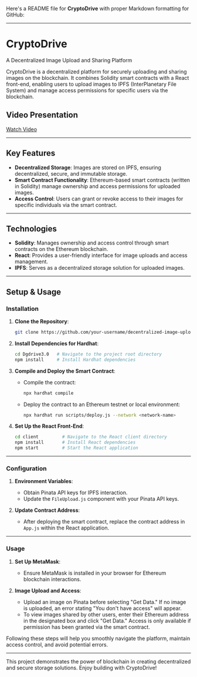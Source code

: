 Here's a README file for **CryptoDrive** with proper Markdown formatting for GitHub:

---

# CryptoDrive
A Decentralized Image Upload and Sharing Platform

CryptoDrive is a decentralized platform for securely uploading and sharing images on the blockchain. It combines Solidity smart contracts with a React front-end, enabling users to upload images to IPFS (InterPlanetary File System) and manage access permissions for specific users via the blockchain.

## Video Presentation
[Watch Video](https://youtu.be/lcp-Wx9RHvU)

---

## Key Features

- **Decentralized Storage**: Images are stored on IPFS, ensuring decentralized, secure, and immutable storage.
- **Smart Contract Functionality**: Ethereum-based smart contracts (written in Solidity) manage ownership and access permissions for uploaded images.
- **Access Control**: Users can grant or revoke access to their images for specific individuals via the smart contract.

---

## Technologies

- **Solidity**: Manages ownership and access control through smart contracts on the Ethereum blockchain.
- **React**: Provides a user-friendly interface for image uploads and access management.
- **IPFS**: Serves as a decentralized storage solution for uploaded images.

---

## Setup & Usage

### Installation

1. **Clone the Repository**:
   ```bash
   git clone https://github.com/your-username/decentralized-image-upload.git
   ```

2. **Install Dependencies for Hardhat**:
   ```bash
   cd Dgdrive3.0   # Navigate to the project root directory
   npm install     # Install Hardhat dependencies
   ```

3. **Compile and Deploy the Smart Contract**:
   - Compile the contract:
     ```bash
     npx hardhat compile
     ```
   - Deploy the contract to an Ethereum testnet or local environment:
     ```bash
     npx hardhat run scripts/deploy.js --network <network-name>
     ```

4. **Set Up the React Front-End**:
   ```bash
   cd client         # Navigate to the React client directory
   npm install       # Install React dependencies
   npm start         # Start the React application
   ```

---

### Configuration

1. **Environment Variables**:
   - Obtain Pinata API keys for IPFS interaction.
   - Update the `FileUpload.js` component with your Pinata API keys.

2. **Update Contract Address**:
   - After deploying the smart contract, replace the contract address in `App.js` within the React application.

---

### Usage

1. **Set Up MetaMask**:
   - Ensure MetaMask is installed in your browser for Ethereum blockchain interactions.

2. **Image Upload and Access**:
   - Upload an image on Pinata before selecting "Get Data." If no image is uploaded, an error stating "You don't have access" will appear.
   - To view images shared by other users, enter their Ethereum address in the designated box and click "Get Data." Access is only available if permission has been granted via the smart contract.

Following these steps will help you smoothly navigate the platform, maintain access control, and avoid potential errors.

---

This project demonstrates the power of blockchain in creating decentralized and secure storage solutions. Enjoy building with CryptoDrive!
